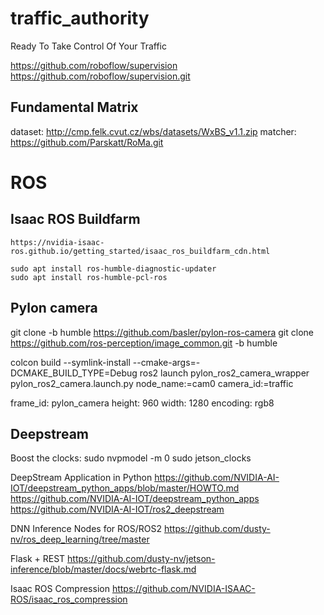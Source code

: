 # traffic_authority
Ready To Take Control Of Your Traffic

https://github.com/roboflow/supervision
https://github.com/roboflow/supervision.git

## Fundamental Matrix

dataset: http://cmp.felk.cvut.cz/wbs/datasets/WxBS_v1.1.zip
matcher: https://github.com/Parskatt/RoMa.git


# ROS
## Isaac ROS Buildfarm

    https://nvidia-isaac-ros.github.io/getting_started/isaac_ros_buildfarm_cdn.html

    sudo apt install ros-humble-diagnostic-updater
    sudo apt install ros-humble-pcl-ros

## Pylon camera

   git clone -b humble https://github.com/basler/pylon-ros-camera
   git clone https://github.com/ros-perception/image_common.git -b humble

colcon build --symlink-install --cmake-args=-DCMAKE_BUILD_TYPE=Debug
ros2 launch pylon_ros2_camera_wrapper pylon_ros2_camera.launch.py  node_name:=cam0 camera_id:=traffic

frame_id: pylon_camera
height: 960
width: 1280
encoding: rgb8

## Deepstream
Boost the clocks:
  sudo nvpmodel -m 0
  sudo jetson_clocks


DeepStream Application in Python
https://github.com/NVIDIA-AI-IOT/deepstream_python_apps/blob/master/HOWTO.md
https://github.com/NVIDIA-AI-IOT/deepstream_python_apps
https://github.com/NVIDIA-AI-IOT/ros2_deepstream

DNN Inference Nodes for ROS/ROS2
https://github.com/dusty-nv/ros_deep_learning/tree/master

Flask + REST
https://github.com/dusty-nv/jetson-inference/blob/master/docs/webrtc-flask.md

Isaac ROS Compression
https://github.com/NVIDIA-ISAAC-ROS/isaac_ros_compression

